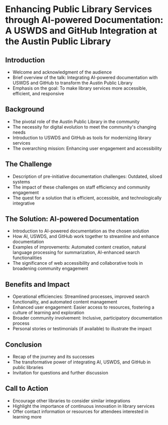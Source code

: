 # Enhancing Public Library Services through AI-powered Documentation: A USWDS and GitHub Integration at the Austin Public Library

## Introduction

- Welcome and acknowledgment of the audience
- Brief overview of the talk: Integrating AI-powered documentation with USWDS and GitHub to transform the Austin Public Library
- Emphasis on the goal: To make library services more accessible, efficient, and responsive

## Background

- The pivotal role of the Austin Public Library in the community
- The necessity for digital evolution to meet the community's changing needs
- Introduction to USWDS and GitHub as tools for modernizing library services
- The overarching mission: Enhancing user engagement and accessibility

## The Challenge

- Description of pre-initiative documentation challenges: Outdated, siloed systems
- The impact of these challenges on staff efficiency and community engagement
- The quest for a solution that is efficient, accessible, and technologically integrative

## The Solution: AI-powered Documentation

- Introduction to AI-powered documentation as the chosen solution
- How AI, USWDS, and GitHub work together to streamline and enhance documentation
- Examples of improvements: Automated content creation, natural language processing for summarization, AI-enhanced search functionalities
- The significance of web accessibility and collaborative tools in broadening community engagement

## Benefits and Impact

- Operational efficiencies: Streamlined processes, improved search functionality, and automated content management
- Enhanced user engagement: Easier access to resources, fostering a culture of learning and exploration
- Broader community involvement: Inclusive, participatory documentation process
- Personal stories or testimonials (if available) to illustrate the impact

## Conclusion

- Recap of the journey and its successes
- The transformative power of integrating AI, USWDS, and GitHub in public libraries
- Invitation for questions and further discussion

## Call to Action

- Encourage other libraries to consider similar integrations
- Highlight the importance of continuous innovation in library services
- Offer contact information or resources for attendees interested in learning more